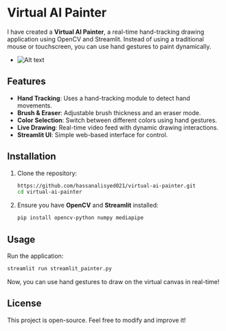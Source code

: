 # Virtual AI Painter

I have created a **Virtual AI Painter**, a real-time hand-tracking drawing application using OpenCV and Streamlit. Instead of using a traditional mouse or touchscreen, you can use hand gestures to paint dynamically.

 - ![Alt text](painter.gif)

## Features
- **Hand Tracking**: Uses a hand-tracking module to detect hand movements.
- **Brush & Eraser**: Adjustable brush thickness and an eraser mode.
- **Color Selection**: Switch between different colors using hand gestures.
- **Live Drawing**: Real-time video feed with dynamic drawing interactions.
- **Streamlit UI**: Simple web-based interface for control.

## Installation
1. Clone the repository:
   ```sh
   https://github.com/hassanalisyed021/virtual-ai-painter.git
   cd virtual-ai-painter
   ```
   
2. Ensure you have **OpenCV** and **Streamlit** installed:
   ```sh
   pip install opencv-python numpy mediapipe
   ```

## Usage
Run the application:
```sh
streamlit run streamlit_painter.py
```
Now, you can use hand gestures to draw on the virtual canvas in real-time!

## License
This project is open-source. Feel free to modify and improve it!


